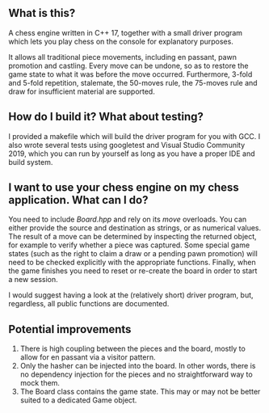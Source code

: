 ## What is this?
A chess engine written in C++ 17, together with a small driver program which lets you play chess on the console for explanatory purposes.  

It allows all traditional piece movements, including en passant, pawn promotion and castling. Every move can be undone, so as to restore the game state to what it was before the move occurred. Furthermore, 3-fold and 5-fold repetition, stalemate, the 50-moves rule, the 75-moves rule and draw for insufficient material are supported.

## How do I build it? What about testing?
I provided a makefile which will build the driver program for you with GCC. I also wrote several tests using googletest and Visual Studio Community 2019, which you can run by yourself as long as you have a proper IDE and build system.

## I want to use your chess engine on my chess application. What can I do?
You need to include _Board.hpp_ and rely on its _move_ overloads. You can either provide the source and destination as strings, or as numerical values. The result of a move can be determined by inspecting the returned object, for example to verify whether a piece was captured. Some special game states (such as the right to claim a draw or a pending pawn promotion) will need to be checked explicitly with the appropriate functions. Finally, when the game finishes you need to reset or re-create the board in order to start a new session. 

I would suggest having a look at the (relatively short) driver program, but, regardless, all public functions are documented.

## Potential improvements
1) There is high coupling between the pieces and the board, mostly to allow for en passant via a visitor pattern.
2) Only the hasher can be injected into the board. In other words, there is no dependency injection for the pieces and no straightforward way to mock them. 
3) The Board class contains the game state. This may or may not be better suited to a dedicated Game object.
